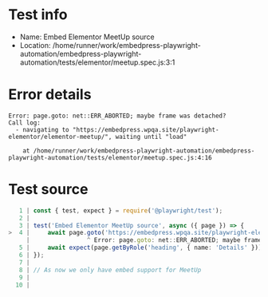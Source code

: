 # Test info

- Name: Embed Elementor MeetUp source
- Location: /home/runner/work/embedpress-playwright-automation/embedpress-playwright-automation/tests/elementor/meetup.spec.js:3:1

# Error details

```
Error: page.goto: net::ERR_ABORTED; maybe frame was detached?
Call log:
  - navigating to "https://embedpress.wpqa.site/playwright-elementor/elementor-meetup/", waiting until "load"

    at /home/runner/work/embedpress-playwright-automation/embedpress-playwright-automation/tests/elementor/meetup.spec.js:4:16
```

# Test source

```ts
   1 | const { test, expect } = require('@playwright/test');
   2 |
   3 | test('Embed Elementor MeetUp source', async ({ page }) => {
>  4 |     await page.goto('https://embedpress.wpqa.site/playwright-elementor/elementor-meetup/');
     |                ^ Error: page.goto: net::ERR_ABORTED; maybe frame was detached?
   5 |     await expect(page.getByRole('heading', { name: 'Details' })).toBeVisible();
   6 | });
   7 |
   8 | // As now we only have embed support for MeetUp
   9 |
  10 |
```